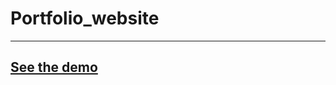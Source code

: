 # Portfolio_website

--------------------------
[See the demo](https://miloszpanas.github.io/Portfolio_website/#)
-------------------------
